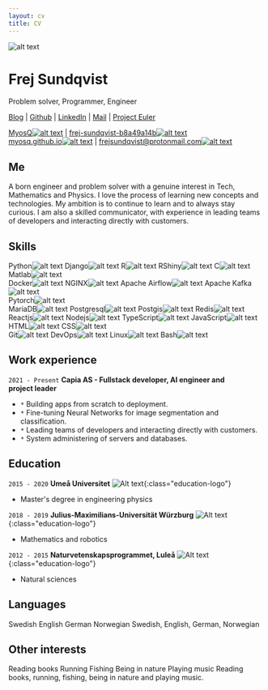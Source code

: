 ```yaml
---
layout: cv
title: CV
---
```

<div id="profile_pic">
    <img src="{{ site.baseurl }}/cv/images/frej.jpg" alt="alt text">
</div>

# Frej Sundqvist
Problem solver, Programmer, Engineer

<!-- plain link -->
<div class="webaddress" id="webaddress_screen">

<a href="https://myosq.github.io" target="_blank">Blog</a>
| 
<a href="https://github.com/MyosQ" target="_blank">Github</a>
|
<a href="https://www.linkedin.com/in/frej-sundqvist-b8a49a14b/" target="_blank">LinkedIn</a>
|
<a href="mailto:frejsundqvist@protonmail.com" target="_blank">Mail</a>
|
<a href="https://github.com/MyosQ/euler-solutions" target="_blank">Project&nbsp;Euler</a>
</div>

<!-- For Print -->
<div class="webaddress" id="webaddress_print">
<a href="https://github.com/MyosQ" target="_blank" class="profile_links" id="github_link">MyosQ<img src="./images/github.svg" alt="alt text"></a>
|
<a href="https://www.linkedin.com/in/frej-sundqvist-b8a49a14b/" target="_blank" class="profile_links" id="linkedin_link">frej-sundqvist-b8a49a14b<img src="./images/linkedin.svg" alt="alt text"></a>
<br>
<a href="https://myosq.github.io" target="_blank" class="profile_links" id="blog_link">myosq.github.io<img src="./images/blog.svg" alt="alt text"></a>
|
<a href="mailto:frejsundqvist@protonmail.com" target="_blank" class="profile_links" id="email_link">frejsundqvist@protonmail.com<img src="./images/email.svg" alt="alt text"></a>
</div>

<!-- link with svg img -->
<!-- <div id="webaddress">
<a href="https://myosq.github.io" target="_blank" class="profile_links" id="blog_link">Blog<img src="./images/blog.svg" alt="alt text"></a>
| 
<a href="https://github.com/MyosQ" target="_blank" class="profile_links" id="github_link">Github<img src="./images/github.svg" alt="alt text"></a>
|
<a href="https://www.linkedin.com/in/frej-sundqvist-b8a49a14b/" target="_blank" class="profile_links" id="linkedin_link">LinkedIn<img src="./images/linkedin.svg" alt="alt text"></a>
|
<a href="mailto:frejsundqvist@protonmail.com" target="_blank" class="profile_links" id="email_link">Mail<img src="./images/email.svg" alt="alt text"></a>
|
<a href="https://github.com/MyosQ/euler-solutions" target="_blank" class="profile_links" id="euler_link">Project&nbsp;Euler<img src="./images/projecteuler.png" alt="alt text"></a>
</div> -->

## Me
A born engineer and problem solver with a genuine interest in Tech, Mathematics and Physics. I love the process of learning new concepts and technologies. My ambition is to continue to learn and to always stay curious. I am also a skilled communicator, with experience in leading teams of developers and interacting directly with customers.


## Skills

<!-- List of label+image. Some one same line -->

<div id="my_skills">
    <div class="my_skills_row">
        <span class="tech-skill">Python<img src="./images/Python.svg" alt="alt text"></span>
        <span class="tech-skill">Django<img src="./images/django.png" alt="alt text"></span>
        <span class="tech-skill">R<img src="./images/r.svg" alt="alt text"></span>
        <span class="tech-skill">RShiny<img src="./images/rshiny.png" alt="alt text"></span>
        <span class="tech-skill">C<img src="./images/c.png" alt="alt text"></span>
        <span class="tech-skill">Matlab<img src="./images/matlab.png" alt="alt text"></span>
    </div>
    <div class="my_skills_row">
        <span class="tech-skill">Docker<img src="./images/docker.png" alt="alt text"></span>
        <span class="tech-skill">NGINX<img src="./images/nginx.png" alt="alt text"></span>
        <span class="tech-skill">Apache Airflow<img src="./images/airflow.png" alt="alt text"></span>
        <span class="tech-skill">Apache Kafka<img src="./images/kafka.png" alt="alt text"></span>
    </div>
    <div class="my_skills_row">
        <span class="tech-skill">Pytorch<img src="./images/pytorch.png" alt="alt text"></span>
    </div>
    <div class="my_skills_row">
        <span class="tech-skill">MariaDB<img src="./images/mariadb.png" alt="alt text"></span>
        <span class="tech-skill">Postgresql<img src="./images/postgresql.png" alt="alt text"></span>
        <span class="tech-skill">Postgis<img src="./images/postgis.png" alt="alt text"></span>
        <span class="tech-skill">Redis<img src="./images/redis.png" alt="alt text"></span>
    </div>
    <div class="my_skills_row">
        <span class="tech-skill">Reactjs<img src="./images/react.png" alt="alt text"></span>
        <span class="tech-skill">Nodejs<img src="./images/nodejs.png" alt="alt text"></span>
        <span class="tech-skill">TypeScript<img src="./images/typescript.png" alt="alt text"></span>
        <span class="tech-skill">JavaScript<img src="./images/javascript.png" alt="alt text"></span>
        <span class="tech-skill">HTML<img src="./images/html5.png" alt="alt text"></span>
        <span class="tech-skill">CSS<img src="./images/css3.png" alt="alt text"></span>
    </div>
    <div class="my_skills_row">
        <span class="tech-skill">Git<img src="./images/git.png" alt="alt text"></span>
        <span class="tech-skill">DevOps<img src="./images/devops.png" alt="alt text"></span>
        <span class="tech-skill">Linux<img src="./images/linux.png" alt="alt text"></span>
        <span class="tech-skill">Bash<img src="./images/bash.png" alt="alt text"></span>
    </div>
</div>


## Work experience

`2021 - Present`
__Capia AS - Fullstack developer, AI engineer and project&nbsp;leader__  

- `*` Building apps from scratch to deployment.
- `*` Fine-tuning Neural Networks for image segmentation and classification.
- `*` Leading teams of developers and interacting directly with customers.
- `*` System administering of servers and databases.

## Education

`2015 - 2020`
__Umeå Universitet__ ![Alt text](./images/umea.jpg){:class="education-logo"}
- Master's degree in engineering physics


`2018 - 2019`
__Julius-Maximilians-Universität Würzburg__ ![Alt text](./images/wuerzburg.png){:class="education-logo"}
- Mathematics and robotics

`2012 - 2015`
__Naturvetenskapsprogrammet, Luleå__ ![Alt text](./images/lulea.png){:class="education-logo"}
- Natural sciences

## Languages
<span id="languages-screen">
Swedish  
English  
German  
Norwegian  
</span>
<span id="languages-print">
Swedish, English, German, Norwegian
</span>

## Other interests

<span id="interests-screen">
Reading books  
Running  
Fishing  
Being in nature  
Playing music  
</span>
<span id="interests-print">
Reading books, running, fishing, being in nature and playing&nbsp;music.
</span>

<!-- ### Footer

Last updated: May 2013 -->



